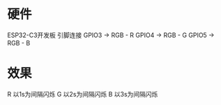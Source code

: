 # 硬件
ESP32-C3开发板
引脚连接
GPIO3 -> RGB - R
GPIO4 -> RGB - G
GPIO5 -> RGB - B

# 效果
R 以1s为间隔闪烁
G 以2s为间隔闪烁
B 以3s为间隔闪烁
